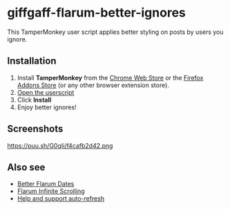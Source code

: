# giffgaff-flarum-better-ignores

This TamperMonkey user script applies better styling on posts by users you ignore.

## Installation

1. Install **TamperMonkey** from the [Chrome Web Store](https://chrome.google.com/webstore/detail/tampermonkey/dhdgffkkebhmkfjojejmpbldmpobfkfo?hl=en) or the [Firefox Addons Store](https://addons.mozilla.org/en-GB/firefox/addon/tampermonkey/) (or any other browser extension store).
2. [Open the userscript](https://github.com/davwheat/giffgaff-flarum-better-ignores/raw/master/giffgaff-flarum-better-ignores.user.js)
3. Click **Install**
4. Enjoy better ignores!

## Screenshots

https://puu.sh/G0qIi/f4cafb2d42.png

## Also see

* [Better Flarum Dates](https://github.com/davwheat/giffgaff-flarum-better-post-dates#readme)
* [Flarum Infinite Scrolling](https://github.com/davwheat/giffgaff-flarum-infinite-scroll#readme)
* [Help and support auto-refresh](https://github.com/davwheat/giffgaff-flarum-auto-refresh#readme)
